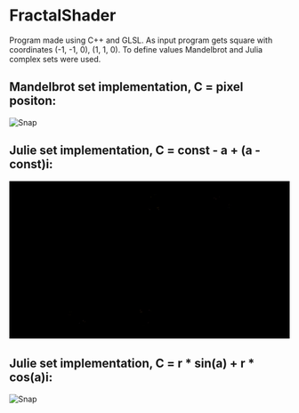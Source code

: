 # FractalShader
Program made using C++ and GLSL. As input program gets square with coordinates (-1, -1, 0), (1, 1, 0).
To define values Mandelbrot and Julia complex sets were used.

## Mandelbrot set implementation, C = pixel positon:
![Snap](Gif%20files/Mandelbrot.gif)

## Julie set implementation, C = const - a + (a - const)i:
![Snap](Gif%20files/Julie%20set%20C%20value%20.gif)

## Julie set implementation, C = r * sin(a) + r * cos(a)i:
![Snap](Gif%20files/Julie%20set%2C%20C%20sincos.gif)
